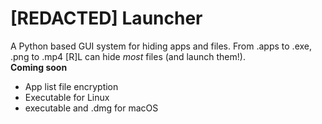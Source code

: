 # [REDACTED] Launcher
<body>
  A Python based GUI system for hiding apps and files.
  From .apps to .exe, .png to .mp4 [R]L can hide <i>most</i> files (and launch them!).
<br>
  <b>Coming soon</b>
  <ul>
    <li>App list file encryption</li>
    <li>Executable for Linux</li>
    <li>executable and .dmg for macOS</li>
  </ul>
</body>
